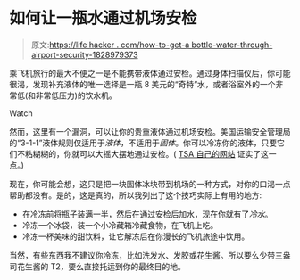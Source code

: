 # 如何让一瓶水通过机场安检

> 原文:[https://life hacker . com/how-to-get-a bottle-water-through-airport-security-1828979373](https://lifehacker.com/how-to-get-a-bottle-of-water-through-airport-security-1828979373)

乘飞机旅行的最大不便之一是不能携带液体通过安检。通过身体扫描仪后，你可能很渴，发现补充液体的唯一选择是一瓶 8 美元的“奇特”水，或者浴室外的一个非常低(和非常低压力)的饮水机。

Watch

然而，这里有一个漏洞，可以让你的贵重液体通过机场安检。美国运输安全管理局的“3-1-1”液体规则仅适用于*液体*，不适用于*固体*。你可以冷冻你的液体，只要它们不粘糊糊的，你就可以大摇大摆地通过安检。( [TSA 自己的网站](https://www.tsa.gov/travel/security-screening/whatcanibring/items/ice) 证实了这一点。)

现在，你可能会想，这只是把一块固体冰块带到机场的一种方式，对你的口渴一点帮助都没有。是的，这是真的，所以我列出了这个技巧实际上有用的地方:

*   在冷冻前将瓶子装满一半，然后在通过安检后加水，现在你就有了*冷水*。
*   冷冻一个冰袋，装一个小冷藏箱冷藏食物，在飞机上吃。
*   冷冻一杯美味的甜饮料，让它解冻后在你漫长的飞机旅途中饮用。

当然，有些东西我不建议你冷冻，比如洗发水、发胶或花生酱。所以要么少带三盎司花生酱的 T2，要么直接托运到你的最终目的地。